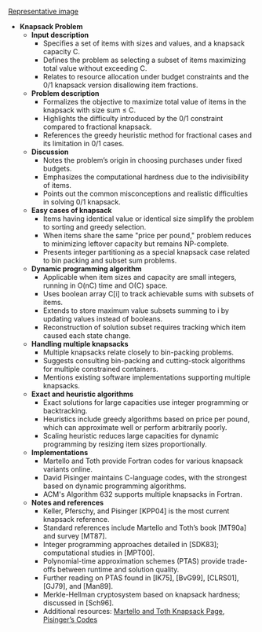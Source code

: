 [Representative image](ADM-ch13-knapsack-problem.best.png)

- **Knapsack Problem**
  - **Input description**
    - Specifies a set of items with sizes and values, and a knapsack capacity C.
    - Defines the problem as selecting a subset of items maximizing total value without exceeding C.
    - Relates to resource allocation under budget constraints and the 0/1 knapsack version disallowing item fractions.
  - **Problem description**
    - Formalizes the objective to maximize total value of items in the knapsack with size sum ≤ C.
    - Highlights the difficulty introduced by the 0/1 constraint compared to fractional knapsack.
    - References the greedy heuristic method for fractional cases and its limitation in 0/1 cases.
  - **Discussion**
    - Notes the problem’s origin in choosing purchases under fixed budgets.
    - Emphasizes the computational hardness due to the indivisibility of items.
    - Points out the common misconceptions and realistic difficulties in solving 0/1 knapsack.
  - **Easy cases of knapsack**
    - Items having identical value or identical size simplify the problem to sorting and greedy selection.
    - When items share the same "price per pound," problem reduces to minimizing leftover capacity but remains NP-complete.
    - Presents integer partitioning as a special knapsack case related to bin packing and subset sum problems.
  - **Dynamic programming algorithm**
    - Applicable when item sizes and capacity are small integers, running in O(nC) time and O(C) space.
    - Uses boolean array C[i] to track achievable sums with subsets of items.
    - Extends to store maximum value subsets summing to i by updating values instead of booleans.
    - Reconstruction of solution subset requires tracking which item caused each state change.
  - **Handling multiple knapsacks**
    - Multiple knapsacks relate closely to bin-packing problems.
    - Suggests consulting bin-packing and cutting-stock algorithms for multiple constrained containers.
    - Mentions existing software implementations supporting multiple knapsacks.
  - **Exact and heuristic algorithms**
    - Exact solutions for large capacities use integer programming or backtracking.
    - Heuristics include greedy algorithms based on price per pound, which can approximate well or perform arbitrarily poorly.
    - Scaling heuristic reduces large capacities for dynamic programming by resizing item sizes proportionally.
  - **Implementations**
    - Martello and Toth provide Fortran codes for various knapsack variants online.
    - David Pisinger maintains C-language codes, with the strongest based on dynamic programming algorithms.
    - ACM's Algorithm 632 supports multiple knapsacks in Fortran.
  - **Notes and references**
    - Keller, Pferschy, and Pisinger [KPP04] is the most current knapsack reference.
    - Standard references include Martello and Toth’s book [MT90a] and survey [MT87].
    - Integer programming approaches detailed in [SDK83]; computational studies in [MPT00].
    - Polynomial-time approximation schemes (PTAS) provide trade-offs between runtime and solution quality.
    - Further reading on PTAS found in [IK75], [BvG99], [CLRS01], [GJ79], and [Man89].
    - Merkle-Hellman cryptosystem based on knapsack hardness; discussed in [Sch96].
    - Additional resources: [Martello and Toth Knapsack Page](http://www.or.deis.unibo.it/kp.html), [Pisinger’s Codes](http://www.diku.dk/~pisinger/codes.html)
